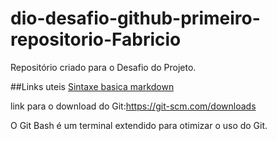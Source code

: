 # dio-desafio-github-primeiro-repositorio-Fabricio

Repositório criado para o Desafio do Projeto.


##Links uteis
[Sintaxe basica markdown](https://www.markdownguide.org/basic-syntax)

link para o download do Git:https://git-scm.com/downloads

O Git Bash é um terminal extendido para otimizar o uso do Git.
